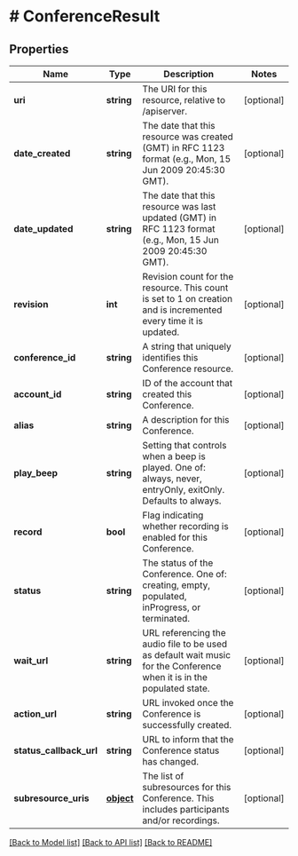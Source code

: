 # # ConferenceResult

## Properties

Name | Type | Description | Notes
------------ | ------------- | ------------- | -------------
**uri** | **string** | The URI for this resource, relative to /apiserver. | [optional] 
**date_created** | **string** | The date that this resource was created (GMT) in RFC 1123 format (e.g., Mon, 15 Jun 2009 20:45:30 GMT). | [optional] 
**date_updated** | **string** | The date that this resource was last updated (GMT) in RFC 1123 format (e.g., Mon, 15 Jun 2009 20:45:30 GMT). | [optional] 
**revision** | **int** | Revision count for the resource. This count is set to 1 on creation and is incremented every time it is updated. | [optional] 
**conference_id** | **string** | A string that uniquely identifies this Conference resource. | [optional] 
**account_id** | **string** | ID of the account that created this Conference. | [optional] 
**alias** | **string** | A description for this Conference. | [optional] 
**play_beep** | **string** | Setting that controls when a beep is played. One of: always, never, entryOnly, exitOnly. Defaults to always. | [optional] 
**record** | **bool** | Flag indicating whether recording is enabled for this Conference. | [optional] 
**status** | **string** | The status of the Conference. One of: creating, empty, populated, inProgress, or terminated. | [optional] 
**wait_url** | **string** | URL referencing the audio file to be used as default wait music for the Conference when it is in the populated state. | [optional] 
**action_url** | **string** | URL invoked once the Conference is successfully created. | [optional] 
**status_callback_url** | **string** | URL to inform that the Conference status has changed. | [optional] 
**subresource_uris** | [**object**](.md) | The list of subresources for this Conference. This includes participants and/or recordings. | [optional] 

[[Back to Model list]](../../README.md#documentation-for-models) [[Back to API list]](../../README.md#documentation-for-api-endpoints) [[Back to README]](../../README.md)


